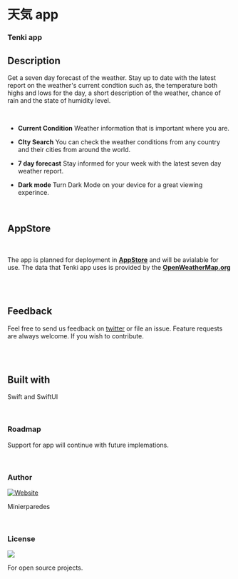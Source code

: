 #  天気 app
### Tenki app

## Description

Get a seven day forecast of the weather. Stay up to date with the latest report on the weather's current condtion
such as, the temperature both highs and lows for the day, a short description of the weather, chance of rain and 
the state of humidity level.

<br>

* **Current Condition** Weather information that is important where you are.

* **CIty Search** You can check the weather conditions from any country and their cities from around the world.

* **7 day forecast** Stay informed for your week with the latest seven day weather report.

* **Dark mode** Turn Dark Mode on your device for a great viewing experince.

<br>

## AppStore

<br>

The  app is planned for deployment in [**AppStore**](https://hardcore-meninsky-aebb95.netlify.app) and will be avialable for use. The data that Tenki app uses is provided by the [**OpenWeatherMap.org**](https://openweathermap.org/api)

<br>
<br>

## Feedback
Feel free to send us feedback on [twitter](https://twitter.com/minierparedes)  or file an issue. Feature requests are always welcome. If you wish to contribute.

<br>
<br>

## Built with

Swift and SwiftUI

<br>

### Roadmap

Support for app will continue with future implemations.

<br>

### Author
[![Website](https://img.shields.io/badge/developer-minierparedes-black?style=for-the-badge)](https://github.com/minierparedes)

Minierparedes

<br>

### License
<img src="https://img.shields.io/badge/license-MIT-blue">

For open source projects.
